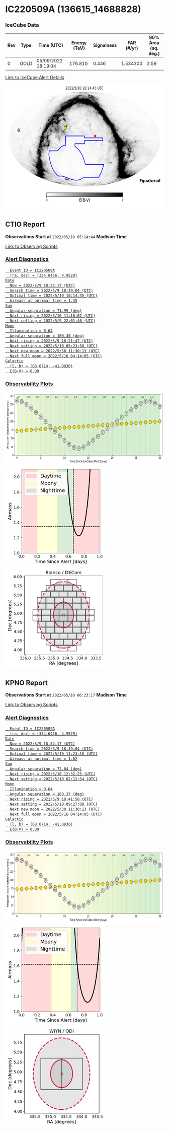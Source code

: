 # IC220509A (136615_14688828)

### IceCube Data

| Rev | Type | Time (UTC) | Energy (TeV) | Signalness | FAR (#/yr) | 90% Area (sq. deg.) |
| --- | --- | --- | --- | --- | --- | --- |
| 0 | GOLD | 05/09/2022  18:19:04 | 176.810 | 0.446 | 1.534300 | 2.59 |

<a href="https://gcn.gsfc.nasa.gov/gcn/notices_amon_g_b/136615_14688828.amon" target="_blank">Link to IceCube Alert Details</a>

<a href="https://rmorgan10.github.io/AlertMonitoring/IC220509A_0/CTIO_skymap.png" target="_blank">
  <img src="CTIO_skymap.png" alt="CTIO Skymap" style="width:700px;height:400px;">
</a>


## CTIO Report

**Observations Start at**  `2022/05/10 05:14:44`  **Madison Time**

<a href="https://github.com/rmorgan10/AlertMonitoring/blob/main/IC220509A_0/CTIO.json" target="_blank">Link to Observing Scripts

### Alert Diagnostics

```Event
  Event ID = IC220509A
  (ra, dec) = (334.6456, 4.9529)
Date
  Now = 2022/5/9 18:32:17 (UTC)
  Search time = 2022/5/9 18:19:04 (UTC)
  Optimal time = 2022/5/10 10:14:45 (UTC)
  Airmass at optimal time = 1.35
Sun
  Angular separation = 71.99 (deg)
  Next rising = 2022/5/10 11:18:02 (UTC)
  Next setting = 2022/5/9 22:01:40 (UTC)
Moon
  Illumination = 0.64
  Angular separation = 160.30 (deg)
  Next rising = 2022/5/9 18:21:47 (UTC)
  Next setting = 2022/5/10 05:23:58 (UTC)
  Next new moon = 2022/5/30 11:30:13 (UTC)
  Next full moon = 2022/5/16 04:14:05 (UTC)
Galactic
  (l, b) = (68.0714, -41.0936)
  E(B-V) = 0.09
```
### Observability Plots

<a href="https://rmorgan10.github.io/AlertMonitoring/IC220509A_0/CTIO_forecast.png" target="_blank">
  <img src="CTIO_forecast.png" alt="CTIO Forecast" style="width:700px;height:233px;">
</a>

<a href="https://rmorgan10.github.io/AlertMonitoring/IC220509A_0/CTIO_airmass.png" target="_blank">
  <img src="CTIO_airmass.png" alt="CTIO Airmass" style="width:320px;height:320px;">
</a>
<a href="https://rmorgan10.github.io/AlertMonitoring/IC220509A_0/CTIO_fov.png" target="_blank">
  <img src="CTIO_fov.png" alt="CTIO FoV" style="width:320px;height:320px;">
</a>


## KPNO Report

**Observations Start at**  `2022/05/10 06:23:17`  **Madison Time**

<a href="https://github.com/rmorgan10/AlertMonitoring/blob/main/IC220509A_0/KPNO.json" target="_blank">Link to Observing Scripts

### Alert Diagnostics

```Event
  Event ID = IC220509A
  (ra, dec) = (334.6456, 4.9529)
Date
  Now = 2022/5/9 18:32:17 (UTC)
  Search time = 2022/5/9 18:19:04 (UTC)
  Optimal time = 2022/5/10 11:23:18 (UTC)
  Airmass at optimal time = 1.62
Sun
  Angular separation = 72.04 (deg)
  Next rising = 2022/5/10 12:32:25 (UTC)
  Next setting = 2022/5/10 02:12:54 (UTC)
Moon
  Illumination = 0.64
  Angular separation = 160.37 (deg)
  Next rising = 2022/5/9 19:41:58 (UTC)
  Next setting = 2022/5/10 09:27:08 (UTC)
  Next new moon = 2022/5/30 11:30:13 (UTC)
  Next full moon = 2022/5/16 04:14:05 (UTC)
Galactic
  (l, b) = (68.0714, -41.0936)
  E(B-V) = 0.09
```
### Observability Plots

<a href="https://rmorgan10.github.io/AlertMonitoring/IC220509A_0/KPNO_forecast.png" target="_blank">
  <img src="KPNO_forecast.png" alt="KPNO Forecast" style="width:700px;height:233px;">
</a>

<a href="https://rmorgan10.github.io/AlertMonitoring/IC220509A_0/KPNO_airmass.png" target="_blank">
  <img src="KPNO_airmass.png" alt="KPNO Airmass" style="width:320px;height:320px;">
</a>
<a href="https://rmorgan10.github.io/AlertMonitoring/IC220509A_0/KPNO_fov.png" target="_blank">
  <img src="KPNO_fov.png" alt="KPNO FoV" style="width:320px;height:320px;">
</a>

